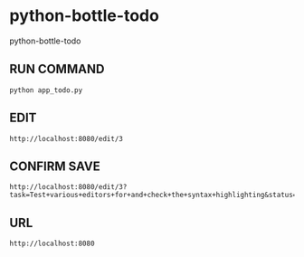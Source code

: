 # python-bottle-todo

python-bottle-todo

## RUN COMMAND

````
python app_todo.py
````

## EDIT

````
http://localhost:8080/edit/3
````

## CONFIRM SAVE
````
http://localhost:8080/edit/3?task=Test+various+editors+for+and+check+the+syntax+highlighting&status=open&save=save
````

## URL 
````
http://localhost:8080
````
